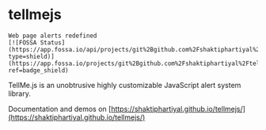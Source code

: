 # tellmejs
    Web page alerts redefined
    [![FOSSA Status](https://app.fossa.io/api/projects/git%2Bgithub.com%2Fshaktiphartiyal%2Ftellmejs.svg?type=shield)](https://app.fossa.io/projects/git%2Bgithub.com%2Fshaktiphartiyal%2Ftellmejs?ref=badge_shield)
TellMe.js is an unobtrusive highly customizable JavaScript alert system library.

Documentation and demos on [https://shaktiphartiyal.github.io/tellmejs/](https://shaktiphartiyal.github.io/tellmejs/)
